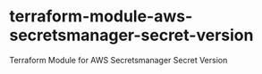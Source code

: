 # terraform-module-aws-secretsmanager-secret-version
Terraform Module for AWS Secretsmanager Secret Version
